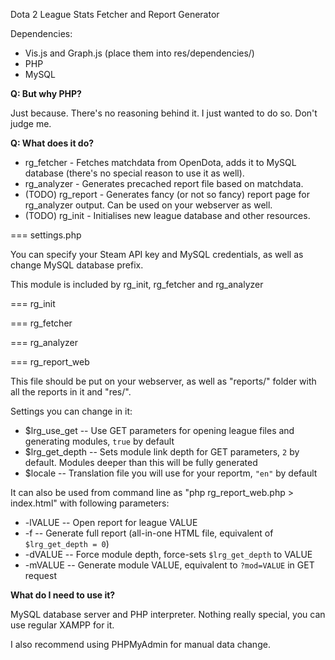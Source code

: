 Dota 2 League Stats Fetcher and Report Generator

Dependencies:
* Vis.js and Graph.js (place them into res/dependencies/)
* PHP
* MySQL

**Q: But why PHP?**

Just because. There's no reasoning behind it. I just wanted to do so. Don't judge me.

**Q: What does it do?**

* rg_fetcher - Fetches matchdata from OpenDota, adds it to MySQL database (there's no special reason to use it as well).
* rg_analyzer - Generates precached report file based on matchdata.
* (TODO) rg_report - Generates fancy (or not so fancy) report page for rg_analyzer output. Can be used on your webserver as well.
* (TODO) rg_init - Initialises new league database and other resources.

=== settings.php

You can specify your Steam API key and MySQL credentials, as well as change MySQL database prefix.

This module is included by rg_init, rg_fetcher and rg_analyzer

=== rg_init

=== rg_fetcher

=== rg_analyzer

=== rg_report_web

This file should be put on your webserver, as well as "reports/" folder with all the reports in it and "res/".

Settings you can change in it:
* $lrg_use_get -- Use GET parameters for opening league files and generating modules, `true` by default
* $lrg_get_depth -- Sets module link depth for GET parameters, `2` by default. Modules deeper than this will be fully generated
* $locale -- Translation file you will use for your reportm, `"en"` by default


It can also be used from command line as "php rg_report_web.php > index.html" with following parameters:
* -lVALUE -- Open report for league VALUE
* -f -- Generate full report (all-in-one HTML file, equivalent of `$lrg_get_depth = 0`)
* -dVALUE -- Force module depth, force-sets `$lrg_get_depth` to VALUE
* -mVALUE -- Generate module VALUE, equivalent to `?mod=VALUE` in GET request


**What do I need to use it?**

MySQL database server and PHP interpreter. Nothing really special, you can use regular XAMPP for it.

I also recommend using PHPMyAdmin for manual data change.
